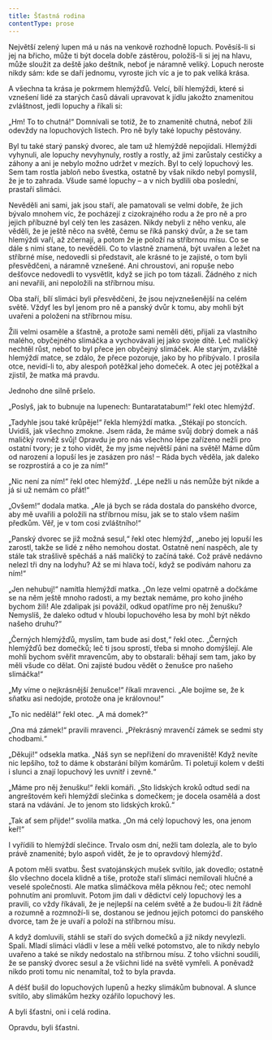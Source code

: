 ```yaml
---
title: Šťastná rodina
contentType: prose
---
```


  

Největší zelený lupen má u nás na venkově rozhodně lopuch. Pověsíš-li si jej na břicho, může ti být docela dobře zástěrou, položíš-li si jej na hlavu, může sloužit za deště jako deštník, neboť je náramně veliký. Lopuch neroste nikdy sám: kde se daří jednomu, vyroste jich víc a je to pak veliká krása.

A všechna ta krása je pokrmem hlemýžďů. Velcí, bílí hlemýždi, které si vznešení lidé za starých časů dávali upravovat k jídlu jakožto znamenitou zvláštnost, jedli lopuchy a říkali si:

„Hm! To to chutná!“ Domnívali se totiž, že to znamenitě chutná, neboť žili odevždy na lopuchových listech. Pro ně byly také lopuchy pěstovány.

Byl tu také starý panský dvorec, ale tam už hlemýždě nepojídali. Hlemýždi vyhynuli, ale lopuchy nevyhynuly, rostly a rostly, až jimi zarůstaly cestičky a záhony a ani je nebylo možno udržet v mezích. Byl to celý lopuchový les. Sem tam rostla jabloň nebo švestka, ostatně by však nikdo nebyl pomyslil, že je to zahrada. Všude samé lopuchy – a v nich bydlili oba poslední, prastaří slimáci.

Nevěděli ani sami, jak jsou staří, ale pamatovali se velmi dobře, že jich bývalo mnohem víc, že pocházejí z cizokrajného rodu a že pro ně a pro jejich příbuzné byl celý ten les zasázen. Nikdy nebyli z něho venku, ale věděli, že je ještě něco na světě, čemu se říká panský dvůr, a že se tam hlemýždi vaří, až zčernají, a potom že je položí na stříbrnou mísu. Co se dále s nimi stane, to nevěděli. Co to vlastně znamená, být uvařen a ležet na stříbrné míse, nedovedli si představit, ale krásné to je zajisté, o tom byli přesvědčeni, a náramně vznešené. Ani chroustovi, ani ropuše nebo dešťovce nedovedli to vysvětlit, když se jich po tom tázali. Žádného z nich ani nevařili, ani nepoložili na stříbrnou mísu.

Oba staří, bílí slimáci byli přesvědčeni, že jsou nejvznešenější na celém světě. Vždyť les byl jenom pro ně a panský dvůr k tomu, aby mohli být uvařeni a položeni na stříbrnou mísu.

Žili velmi osaměle a šťastně, a protože sami neměli děti, přijali za vlastního malého, obyčejného slimáčka a vychovávali jej jako svoje dítě. Leč maličký nechtěl růst, neboť to byl přece jen obyčejný slimáček. Ale starým, zvláště hlemýždí matce, se zdálo, že přece pozoruje, jako by ho přibývalo. I prosila otce, nevidí-li to, aby alespoň potěžkal jeho domeček. A otec jej potěžkal a zjistil, že matka má pravdu.

Jednoho dne silně pršelo.

„Poslyš, jak to bubnuje na lupenech: Buntaratatabum!“ řekl otec hlemýžď.

„Tadyhle jsou také krůpěje!“ řekla hlemýždí matka. „Stékají po stoncích. Uvidíš, jak všechno zmokne. Jsem ráda, že máme svůj dobrý domek a náš maličký rovněž svůj! Opravdu je pro nás všechno lépe zařízeno nežli pro ostatní tvory; je z toho vidět, že my jsme největší páni na světě! Máme dům od narození a lopuší les je zasázen pro nás! – Ráda bych věděla, jak daleko se rozprostírá a co je za ním!“

„Nic není za ním!“ řekl otec hlemýžď. „Lépe nežli u nás nemůže být nikde a já si už nemám co přát!“

„Ovšem!“ dodala matka. „Ale já bych se ráda dostala do panského dvorce, aby mě uvařili a položili na stříbrnou mísu, jak se to stalo všem našim předkům. Věř, je v tom cosi zvláštního!“

„Panský dvorec se již možná sesul,“ řekl otec hlemýžď, „anebo jej lopuší les zarostl, takže se lidé z něho nemohou dostat. Ostatně není naspěch, ale ty stále tak strašlivě spěcháš a náš maličký to začíná také. Což právě nedávno nelezl tři dny na lodyhu? Až se mi hlava točí, když se podívám nahoru za ním!“

„Jen nehubuj!“ namítla hlemýždí matka. „On leze velmi opatrně a dočkáme se na něm ještě mnoho radosti, a my beztak nemáme, pro koho jiného bychom žili! Ale zdalipak jsi povážil, odkud opatříme pro něj ženušku? Nemyslíš, že daleko odtud v hloubi lopuchového lesa by mohl být někdo našeho druhu?“

„Černých hlemýžďů, myslím, tam bude asi dost,“ řekl otec. „Černých hlemýžďů bez domečků; leč ti jsou sprostí, třeba si mnoho domýšlejí. Ale mohli bychom svěřit mravencům, aby to obstarali: běhají sem tam, jako by měli všude co dělat. Oni zajisté budou vědět o ženušce pro našeho slimáčka!“

„My víme o nejkrásnější ženušce!“ říkali mravenci. „Ale bojíme se, že k sňatku asi nedojde, protože ona je královnou!“

„To nic nedělá!“ řekl otec. „A má domek?“

„Ona má zámek!“ pravili mravenci. „Překrásný mravenčí zámek se sedmi sty chodbami.“

„Děkuji!“ odsekla matka. „Náš syn se nepřižení do mraveniště! Když nevíte nic lepšího, tož to dáme k obstarání bílým komárům. Ti poletují kolem v dešti i slunci a znají lopuchový les uvnitř i zevně.“

„Máme pro něj ženušku!“ řekli komáři. „Sto lidských kroků odtud sedí na angreštovém keři hlemýždí slečinka s domečkem; je docela osamělá a dost stará na vdávání. Je to jenom sto lidských kroků.“

„Tak ať sem přijde!“ svolila matka. „On má celý lopuchový les, ona jenom keř!“

I vyřídili to hlemýždí slečince. Trvalo osm dní, nežli tam dolezla, ale to bylo právě znamenité; bylo aspoň vidět, že je to opravdový hlemýžď.

A potom měli svatbu. Šest svatojánských mušek svítilo, jak dovedlo; ostatně šlo všechno docela klidně a tiše, protože staří slimáci nemilovali hlučné a veselé společnosti. Ale matka slimáčkova měla pěknou řeč; otec nemohl pohnutím ani promluvit. Potom jim dali v dědictví celý lopuchový les a pravili, co vždy říkávali, že je nejlepší na celém světě a že budou-li žít řádně a rozumně a rozmnoží-li se, dostanou se jednou jejich potomci do panského dvorce, tam že je uvaří a položí na stříbrnou mísu.

A když domluvili, stáhli se staří do svých domečků a již nikdy nevylezli. Spali. Mladí slimáci vládli v lese a měli velké potomstvo, ale to nikdy nebylo uvařeno a také se nikdy nedostalo na stříbrnou mísu. Z toho všichni soudili, že se panský dvorec sesul a že všichni lidé na světě vymřeli. A poněvadž nikdo proti tomu nic nenamítal, tož to byla pravda.

A déšť bušil do lopuchových lupenů a hezky slimákům bubnoval. A slunce svítilo, aby slimákům hezky ozářilo lopuchový les.

A byli šťastni, oni i celá rodina.

Opravdu, byli šťastni.
